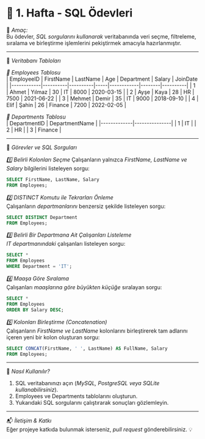 # 📌 1. Hafta - SQL Ödevleri  

🎯 *Amaç:*  
Bu ödevler, *SQL sorgularını kullanarak* veritabanında veri seçme, filtreleme, sıralama ve birleştirme işlemlerini pekiştirmek amacıyla hazırlanmıştır.  

---

📂 *Veritabanı Tabloları*  

*🔹 Employees Tablosu*  
| EmployeeID | FirstName | LastName | Age | Department | Salary | JoinDate |
|------------|----------|----------|-----|------------|--------|----------|
| 1          | Ahmet    | Yılmaz   | 30  | IT         | 8000   | 2020-03-15 |
| 2          | Ayşe     | Kaya     | 28  | HR         | 7500   | 2021-06-22 |
| 3          | Mehmet   | Demir    | 35  | IT         | 9000   | 2018-09-10 |
| 4          | Elif     | Şahin    | 26  | Finance    | 7200   | 2022-02-05 |

*🔹 Departments Tablosu*  
| DepartmentID | DepartmentName |
|-------------|---------------|
| 1           | IT            |
| 2           | HR            |
| 3           | Finance       |

---

📝 *Görevler ve SQL Sorguları*  

*1️⃣ Belirli Kolonları Seçme*
Çalışanların yalnızca *FirstName, LastName ve Salary* bilgilerini listeleyen sorgu:  
```sql
SELECT FirstName, LastName, Salary 
FROM Employees;
```

*2️⃣ DISTINCT Komutu ile Tekrarları Önleme*  
Çalışanların *departmanlarını* benzersiz şekilde listeleyen sorgu:  
```sql
SELECT DISTINCT Department 
FROM Employees;
```

*3️⃣ Belirli Bir Departmana Ait Çalışanları Listeleme*  
*IT departmanındaki* çalışanları listeleyen sorgu:  
```sql
SELECT * 
FROM Employees 
WHERE Department = 'IT';
```

*4️⃣ Maaşa Göre Sıralama*  
Çalışanları *maaşlarına göre büyükten küçüğe* sıralayan sorgu:  
```sql
SELECT * 
FROM Employees 
ORDER BY Salary DESC;
```

*5️⃣ Kolonları Birleştirme (Concatenation)*  
Çalışanların *FirstName ve LastName* kolonlarını birleştirerek tam adlarını içeren yeni bir kolon oluşturan sorgu:  
```sql
SELECT CONCAT(FirstName, ' ', LastName) AS FullName, Salary 
FROM Employees;
```

---

📌 *Nasıl Kullanılır?*  
1. SQL veritabanınızı açın (*MySQL, PostgreSQL veya SQLite kullanabilirsiniz*).  
2. Employees ve Departments tablolarını oluşturun.  
3. Yukarıdaki SQL sorgularını çalıştırarak sonuçları gözlemleyin.  

---

📬 *İletişim & Katkı*  
Eğer projeye katkıda bulunmak isterseniz, *pull request* gönderebilirsiniz. 💡
